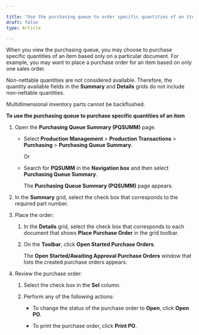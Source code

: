 ```yaml
---

title: "Use the purchasing queue to order specific quantities of an item"
draft: false
type: Article

---
```


When you view the purchasing queue, you may choose to purchase specific quantities of an item based only on a particular document. For example, you may want to place a purchase order for an item based on only one sales order.

Non-nettable quantities are not considered available. Therefore, the quantity available fields in the **Summary** and **Details** grids do not include non-nettable quantities.

Multidimensional inventory parts cannot be backflushed.

**To use the purchasing queue to purchase specific quantities of an item**

1. Open the **Purchasing Queue Summary (PQSUMM)** page.

    - Select **Production Management** > **Production Transactions** > **Purchasing** > **Purchasing Queue Summary**.

        Or

    - Search for **PQSUMM** in the **Navigation box** and then select **Purchasing Queue Summary**.

       The **Purchasing Queue Summary (PQSUMM)** page appears.

2. In the **Summary** grid, select the check box that corresponds to the required part number.

3. Place the order:

    1. In the **Details** grid, select the check box that corresponds to each document that shows **Place Purchase Order** in the grid toolbar.

    2. On the **Toolbar**, click **Open Started Purchase Orders**.

        The **Open Started/Awaiting Approval Purchase Orders** window that lists the created purchase orders appears.

4. Review the purchase order:

    1. Select the check box in the **Sel** column.

    2. Perform any of the following actions:

         - To change the status of the purchase order to **Open**, click **Open PO**.

         - To print the purchase order, click **Print PO**.

​